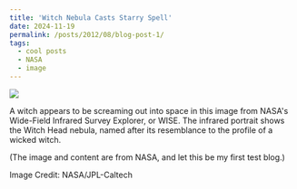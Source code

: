```yaml
---
title: 'Witch Nebula Casts Starry Spell'
date: 2024-11-19
permalink: /posts/2012/08/blog-post-1/
tags:
  - cool posts
  - NASA
  - image
---
```


![](/images/witch-head-brews-baby-stars-10592267924-oorig.jpg)

A witch appears to be screaming out into space in this image from NASA's Wide-Field Infrared Survey Explorer, or WISE. The infrared portrait shows the Witch Head nebula, named after its resemblance to the profile of a wicked witch. 

(The image and content are from NASA, and let this be my first test blog.)

Image Credit: NASA/JPL-Caltech
